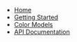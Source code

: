 * [Home](/)
* [Getting Started](getting-started.md)
* [Color Models](models.md)
* <a href="./api/index.html">API Documentation</a>
